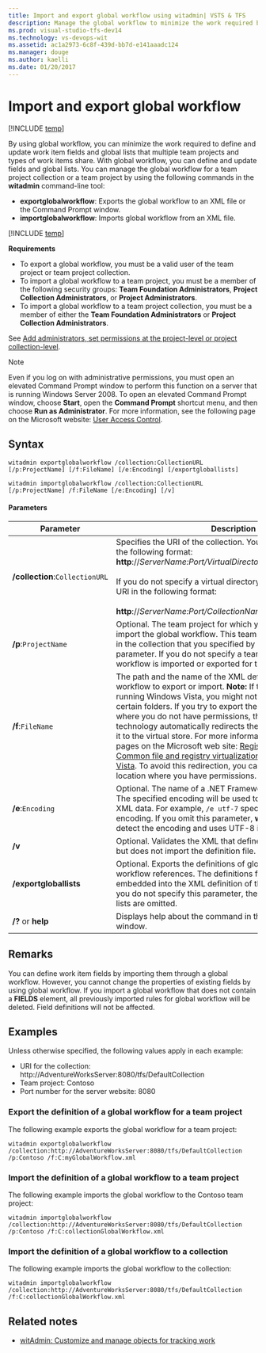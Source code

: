 ```yaml
---
title: Import and export global workflow using witadmin| VSTS & TFS
description: Manage the global workflow to minimize the work required by defining and updating the work item fields and global lists that multiple team projects and types of work items share - Team Foundation Server (TFS)
ms.prod: visual-studio-tfs-dev14
ms.technology: vs-devops-wit
ms.assetid: ac1a2973-6c8f-439d-bb7d-e141aaadc124
ms.manager: douge
ms.author: kaelli
ms.date: 01/20/2017
---
```


# Import and export global workflow

[!INCLUDE [temp](../../../_shared/customization-witadmin-plus-version-header.md)]

By using global workflow, you can minimize the work required to define and update work item fields and global lists that multiple team projects and types of work items share. With global workflow, you can define and update fields and global lists. You can manage the global workflow for a team project collection or a team project by using the following commands in the **witadmin** command-line tool:  
  
-   **exportglobalworkflow**:  Exports the global workflow to an XML file or the Command Prompt window.   
-   **importglobalworkflow**:  Imports global workflow from an XML file.  
  
[!INCLUDE [temp](../../../_shared/witadmin-run-tool.md)]  

  
 **Requirements**  
  
-   To export a global workflow, you must be a valid user of the team project or team project collection.    
-   To import a global workflow to a team project, you must be a member of the following security groups: **Team Foundation Administrators**, **Project Collection Administrators**, or **Project Administrators**.    
-   To import a global workflow to a team project collection, you must be a member of either the **Team Foundation Administrators** or **Project Collection Administrators**.  
  
See [Add administrators, set permissions at the project-level or project collection-level](../../../../security/set-project-collection-level-permissions.md).  
  
>[!NOTE]  
>Even if you log on with administrative permissions, you must open an elevated Command Prompt window to perform this function on a server that is running Windows Server 2008. To open an elevated Command Prompt window, choose **Start**, open the **Command Prompt** shortcut menu, and then choose **Run as Administrator**. For more information, see the following page on the Microsoft website: [User Access Control](http://go.microsoft.com/fwlink/?LinkId=111235).  
  
## Syntax  
  
```  
witadmin exportglobalworkflow /collection:CollectionURL [/p:ProjectName] [/f:FileName] [/e:Encoding] [/exportgloballists]   
 
witadmin importglobalworkflow /collection:CollectionURL [/p:ProjectName] /f:FileName [/e:Encoding] [/v]  
```  
  
#### Parameters  
  
|**Parameter**|**Description**|  
|-------------------|---------------------|  
|**/collection**:`CollectionURL`|Specifies the URI of the collection. You must specify the URI in the following format: **http**://*ServerName:Port/VirtualDirectoryName/CollectionName*<br /><br /> If you do not specify a virtual directory, you must specify the URI in the following format:<br /><br /> **http**://*ServerName:Port/CollectionName*.|  
|**/p**:`ProjectName`|Optional. The team project for which you want to export or import the global workflow. This team project must be defined in the collection that you specified by using the /collection parameter. If you do not specify a team project, the global workflow is imported or exported for the collection.|  
|**/f**:`FileName`|The path and the name of the XML definition file for global workflow to export or import. **Note:**  If the client computer is running Windows Vista, you might not have permissions to certain folders. If you try to export the global list to a location where you do not have permissions, the registry virtualization technology automatically redirects the exported file and saves it to the virtual store. For more information, see the following pages on the Microsoft web site: [Registry Virtualization](http://go.microsoft.com/fwlink/?LinkId=92325) and [Common file and registry virtualization issues in Windows Vista](http://go.microsoft.com/fwlink/?LinkId=92323). To avoid this redirection, you can export the file to a location where you have permissions.|  
|**/e**:`Encoding`|Optional. The name of a .NET Framework 2.0 encoding format. The specified encoding will be used to export or import the XML data. For example, `/e utf-7` specifies Unicode (UTF-7) encoding. If you omit this parameter, **witadmin** attempts to detect the encoding and uses UTF-8 if detection fails.|  
|**/v**|Optional. Validates the XML that defines the global workflow but does not import the definition file.|  
|**/exportgloballists**|Optional. Exports the definitions of global lists that the global workflow references. The definitions for global lists will be embedded into the XML definition of the global workflow. If you do not specify this parameter, the definitions for global lists are omitted.|  
|**/?** or **help**|Displays help about the command in the Command Prompt window.|  
  
## Remarks  
 You can define work item fields by importing them through a global workflow. However, you cannot change the properties of existing fields by using global workflow. If you import a global workflow that does not contain a **FIELDS** element, all previously imported rules for global workflow will be deleted. Field definitions will not be affected.  
  
## Examples  
 Unless otherwise specified, the following values apply in each example:  
  
-   URI for the collection: http://AdventureWorksServer:8080/tfs/DefaultCollection    
-   Team project: Contoso    
-   Port number for the server website: 8080  
  
### Export the definition of a global workflow for a team project  
 The following example exports the global workflow for a team project:  
  
```  
witadmin exportglobalworkflow /collection:http://AdventureWorksServer:8080/tfs/DefaultCollection /p:Contoso /f:C:myGlobalWorkflow.xml  
```  
  
### Import the definition of a global workflow to a team project  
 The following example imports the global workflow to the Contoso team project:  
  
```  
witadmin importglobalworkflow /collection:http://AdventureWorksServer:8080/tfs/DefaultCollection /p:Contoso /f:C:collectionGlobalWorkflow.xml   
```  
  
### Import the definition of a global workflow to a collection  
 The following example imports the global workflow to the collection:  
  
```  
witadmin importglobalworkflow /collection:http://AdventureWorksServer:8080/tfs/DefaultCollection /f:C:collectionGlobalWorkflow.xml   
```  
  
## Related notes 
- [witAdmin: Customize and manage objects for tracking work](witadmin-customize-and-manage-objects-for-tracking-work.md)